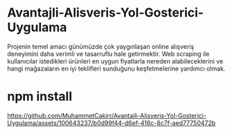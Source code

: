 # Avantajli-Alisveris-Yol-Gosterici-Uygulama
Projenin temel amacı günümüzde çok yaygınlaşan online alışveriş deneyimini daha verimli ve tasarruflu hale getirmektir. Web scraping ile kullanıcılar istedikleri ürünleri en uygun fiyatlarla nereden alabileceklerini ve hangi mağazaların en iyi teklifleri sunduğunu keşfetmelerine yardımcı olmak.
# npm install
https://github.com/MuhammetCakirr/Avantajli-Alisveris-Yol-Gosterici-Uygulama/assets/100643237/b0d99f44-d6ef-416c-8c7f-aed77750472b

